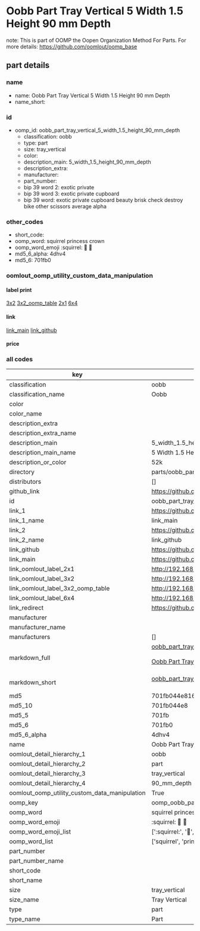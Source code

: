 # Oobb Part Tray Vertical 5 Width 1.5 Height 90 mm Depth  

note: This is part of OOMP the Oopen Organization Method For Parts. For more details: https://github.com/oomlout/oomp_base

##  part details
  







### name
* name: Oobb Part Tray Vertical 5 Width 1.5 Height 90 mm Depth
* name_short: 
### id
* oomp_id: oobb_part_tray_vertical_5_width_1.5_height_90_mm_depth
  * classification: oobb
  * type: part
  * size: tray_vertical
  * color: 
  * description_main: 5_width_1.5_height_90_mm_depth
  * description_extra: 
  * manufacturer: 
  * part_number: 
  * bip 39 word 2: exotic private
  * bip 39 word 3: exotic private cupboard
  * bip 39 word: exotic private cupboard beauty brisk check destroy bike other scissors average alpha

### other_codes
* short_code: 
* oomp_word: squirrel princess crown
* oomp_word_emoji :squirrel: :princess: :crown:
* md5_6_alpha: 4dhv4
* md5_6: 701fb0






### oomlout_oomp_utility_custom_data_manipulation
#### label print
[3x2](http://192.168.1.245:1112/?label=oomp%204dhv4)
[3x2_oomp_table](http://192.168.1.108:1112/?label=oomp%204dhv4)
[2x1](http://192.168.1.242:1112/?label=oomp%204dhv4)
[6x4](http://192.168.1.55:1112/?label=oomp%204dhv4)    

#### link

[link_main](https://github.com/oomlout/oomlout_oomp_version_1_messy/tree/main/parts/oobb_part_tray_vertical_5_width_1.5_height_90_mm_depth) [link_github](https://github.com/oomlout/oomlout_oomp_version_1_messy/tree/main/parts/oobb_part_tray_vertical_5_width_1.5_height_90_mm_depth)                             

#### price







### all codes 
| key | value |  
| --- | --- |  
| classification | oobb |  
| classification_name | Oobb |  
| color |  |  
| color_name |  |  
| description_extra |  |  
| description_extra_name |  |  
| description_main | 5_width_1.5_height_90_mm_depth |  
| description_main_name | 5 Width 1.5 Height 90 mm Depth |  
| description_or_color | 52k |  
| directory | parts/oobb_part_tray_vertical_5_width_1.5_height_90_mm_depth |  
| distributors | [] |  
| github_link | https://github.com/oomlout/oomlout_oomp_part_src/tree/main/parts/oobb_part_tray_vertical_5_width_1.5_height_90_mm_depth |  
| id | oobb_part_tray_vertical_5_width_1.5_height_90_mm_depth |  
| link_1 | https://github.com/oomlout/oomlout_oomp_version_1_messy/tree/main/parts/oobb_part_tray_vertical_5_width_1.5_height_90_mm_depth |  
| link_1_name | link_main |  
| link_2 | https://github.com/oomlout/oomlout_oomp_version_1_messy/tree/main/parts/oobb_part_tray_vertical_5_width_1.5_height_90_mm_depth |  
| link_2_name | link_github |  
| link_github | https://github.com/oomlout/oomlout_oomp_version_1_messy/tree/main/parts/oobb_part_tray_vertical_5_width_1.5_height_90_mm_depth |  
| link_main | https://github.com/oomlout/oomlout_oomp_version_1_messy/tree/main/parts/oobb_part_tray_vertical_5_width_1.5_height_90_mm_depth |  
| link_oomlout_label_2x1 | http://192.168.1.242:1112/?label=oomp%204dhv4 |  
| link_oomlout_label_3x2 | http://192.168.1.245:1112/?label=oomp%204dhv4 |  
| link_oomlout_label_3x2_oomp_table | http://192.168.1.108:1112/?label=oomp%204dhv4 |  
| link_oomlout_label_6x4 | http://192.168.1.55:1112/?label=oomp%204dhv4 |  
| link_redirect | https://github.com/oomlout/oomlout_oomp_version_1_messy/tree/main/parts/oobb_part_tray_vertical_5_width_1.5_height_90_mm_depth |  
| manufacturer |  |  
| manufacturer_name |  |  
| manufacturers | [] |  
| markdown_full | [oobb_part_tray_vertical_5_width_1.5_height_90_mm_depth](none)<br>[](none)<br>[Oobb Part Tray Vertical 5 Width 1.5 Height 90 Mm Depth](none)<br><br> |  
| markdown_short | [oobb_part_tray_vertical_5_width_1.5_height_90_mm_depth](none)<br><br> |  
| md5 | 701fb044e81627849c0e213a6baaca80 |  
| md5_10 | 701fb044e8 |  
| md5_5 | 701fb |  
| md5_6 | 701fb0 |  
| md5_6_alpha | 4dhv4 |  
| name | Oobb Part Tray Vertical 5 Width 1.5 Height 90 mm Depth |  
| oomlout_detail_hierarchy_1 | oobb |  
| oomlout_detail_hierarchy_2 | part |  
| oomlout_detail_hierarchy_3 | tray_vertical |  
| oomlout_detail_hierarchy_4 | 90_mm_depth |  
| oomlout_oomp_utility_custom_data_manipulation | True |  
| oomp_key | oomp_oobb_part_tray_vertical_5_width_1.5_height_90_mm_depth |  
| oomp_word | squirrel princess crown |  
| oomp_word_emoji | :squirrel: :princess: :crown: |  
| oomp_word_emoji_list | [':squirrel:', ':princess:', ':crown:'] |  
| oomp_word_list | ['squirrel', 'princess', 'crown'] |  
| part_number |  |  
| part_number_name |  |  
| short_code |  |  
| short_name |  |  
| size | tray_vertical |  
| size_name | Tray Vertical |  
| type | part |  
| type_name | Part |  
